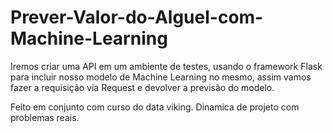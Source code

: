 # Prever-Valor-do-Alguel-com-Machine-Learning

Iremos criar uma API em um ambiente de testes, usando o framework Flask para incluir nosso modelo de Machine Learning no mesmo, assim vamos fazer a requisição via Request e devolver a previsão do modelo.

Feito em conjunto com curso do data viking. Dinamica de projeto com problemas reais.
